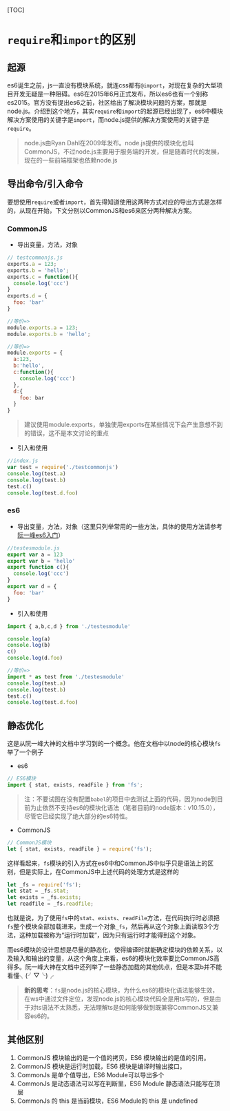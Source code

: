 [TOC]

# `require`和`import`的区别

## 起源

es6诞生之前，js一直没有模块系统，就连css都有`@import`，对现在复杂的大型项目开发无疑是一种阻碍。es6在2015年6月正式发布，所以es6也有一个别称es2015。官方没有提出es6之前，社区给出了解决模块问题的方案，那就是node.js。介绍到这个地方，其实`require`和`import`的起源已经出现了，es6中模块解决方案使用的关键字是`import`，而node.js提供的解决方案使用的关键字是`require`。

> node.js由Ryan Dahl在2009年发布。node.js提供的模块化也叫CommonJS，不过node.js主要用于服务端的开发，但是随着时代的发展，现在的一些前端框架也依赖node.js

## 导出命令/引入命令

要想使用`require`或者`import`，首先得知道使用这两种方式对应的导出方式是怎样的，从现在开始，下文分别以CommonJS和es6来区分两种解决方案。

### CommonJS

- 导出变量，方法，对象

```js
// testcommonjs.js
exports.a = 123;
exports.b = 'hello';
exports.c = function(){
  console.log('ccc')
}
exports.d = {
  foo: 'bar'
}

//等价=> 
module.exports.a = 123;
module.exports.b = 'hello';

//等价=> 
module.exports = {
  a:123,
  b:'hello',
  c:function(){
    console.log('ccc')
  },
  d:{
    foo: bar
  }
}
```

> 建议使用module.exports，单独使用exports在某些情况下会产生意想不到的错误，这不是本文讨论的重点

- 引入和使用

```js
//index.js
var test = require('./testcommonjs')
console.log(test.a)
console.log(test.b)
test.c()
console.log(test.d.foo)
```

### es6

- 导出变量，方法，对象（这里只列举常用的一些方法，具体的使用方法请参考[阮一峰es6入门](http://es6.ruanyifeng.com/#docs/module)）

```js
//testesmodule.js
export var a = 123
export var b = 'hello'
export function c(){
  console.log('ccc')
}
export var d = {
  foo: 'bar'
}
```

- 引入和使用

```js
import { a,b,c,d } from './testesmodule'

console.log(a)
console.log(b)
c()
console.log(d.foo)

//等价=> 
import * as test from './testesmodule'
console.log(test.a)
console.log(test.b)
test.c()
console.log(test.d.foo)
```

## 静态优化

这是从阮一峰大神的文档中学习到的一个概念。他在文档中以node的核心模块`fs`举了一个例子

- es6

```js
// ES6模块
import { stat, exists, readFile } from 'fs';
```

> 注：不要试图在没有配置`babel`的项目中去测试上面的代码，因为node到目前为止依然不支持es6的模块化语法（笔者目前的node版本：v10.15.0），尽管它已经实现了绝大部分的es6特性。

- CommonJS

```js
// CommonJS模块
let { stat, exists, readFile } = require('fs');
```

这样看起来，`fs`模块的引入方式在es6中和CommonJS中似乎只是语法上的区别，但是实际上，在CommonJS中上述代码的处理方式是这样的

```js
let _fs = require('fs');
let stat = _fs.stat;
let exists = _fs.exists;
let readfile = _fs.readfile;
```

也就是说，为了使用`fs`中的`stat`、`exists`、`readFile`方法，在代码执行时必须把`fs`整个模块全部加载进来，生成一个对象`_fs`，然后再从这个对象上面读取3个方法，这种加载被称为“运行时加载”，因为只有运行时才能得到这个对象。

而es6模块的设计思想是尽量的静态化，使得编译时就能确定模块的依赖关系，以及输入和输出的变量，从这个角度上来看，es6的模块化效率要比CommonJS高得多。阮一峰大神在文档中还列举了一些静态加载的其他优点，但是本菜b并不能看懂╮(╯▽╰)╭

> **新的思考**：`fs`是node.js的核心模块，为什么es6的模块化语法能够生效，在ws中通过文件定位，发现node.js的核心模块代码全是用ts写的，但是由于对ts语法不太熟悉，无法理解ts是如何能够做到既兼容CommonJS又兼容es6的。

## 其他区别

1. CommonJS 模块输出的是一个值的拷贝，ES6 模块输出的是值的引用。
2. CommonJS 模块是运行时加载，ES6 模块是编译时输出接口。
3. CommonJs 是单个值导出，ES6 Module可以导出多个
4. CommonJs 是动态语法可以写在判断里，ES6 Module 静态语法只能写在顶层
5. CommonJs 的 this 是当前模块，ES6 Module的 this 是 undefined
